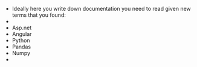 - Ideally here you write down documentation you need to read given new terms that you found:
-
- Asp.net
- Angular
- Python
- Pandas
- Numpy
-